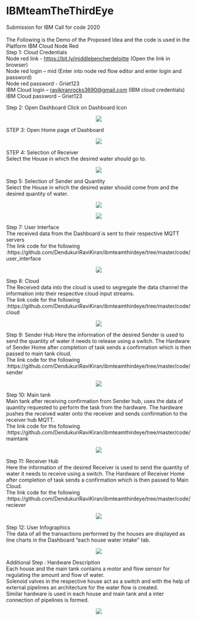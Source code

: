 # IBMteamTheThirdEye

Submission for IBM Call for code 2020 <br>
<br>
The Following is the Demo of the Proposed Idea and the code is used in the Platform IBM Cloud Node Red<br>
Step 1: Cloud Credentials<br>
	Node red link - https://bit.ly/middlebencherdeloitte  (Open the link in browser)<br>
	Node red login – mid (Enter into node red flow editor and enter login and password)<br>
	Node red password - Griet123 <br>
	IBM Cloud login – ravikiranrocks3690@gmail.com  (IBM cloud credentials) <br>
	IBM Cloud password – Griet123 

Step 2: Open Dashboard 
  Click on Dashboard Icon   
<p align="center">
  <img src="https://github.com/DendukuriRaviKiran/ibmteamthirdeye/blob/master/code/screenshots/dashboard-0.png">
</p>
STEP 3: Open Home page of Dashboard
<br>
<p align="center">
  <img src="https://github.com/DendukuriRaviKiran/ibmteamthirdeye/blob/master/code/screenshots/home-1.png">
</p>
STEP 4: Selection of Receiver <br>
        Select the House in which the desired water should go to. <br>
<p align="center">
  <img src="https://github.com/DendukuriRaviKiran/ibmteamthirdeye/blob/master/code/screenshots/senderandquantity-3.png">
</p>	
Step 5: Selection of Sender and Quantity <br>
        Select the House in which the desired water should come from and the desired quantity of water.<br>
<p align="center">
  <img src="https://github.com/DendukuriRaviKiran/ibmteamthirdeye/blob/master/code/screenshots/User-2.png">
</p>
<p align="center">
  <img src="https://github.com/DendukuriRaviKiran/ibmteamthirdeye/blob/master/code/screenshots/confirmation-4.png">
</p>
Step 7:  User Interface <br>
	 The received data from the Dashboard is sent to their 	respective MQTT servers<br>
	 The link code for the following :https://github.com/DendukuriRaviKiran/ibmteamthirdeye/tree/master/code/user_interface<br>
<p align="center">
  <img src="https://github.com/DendukuriRaviKiran/ibmteamthirdeye/blob/master/code/screenshots/userinterface-5.png">
</p>
Step 8: Cloud <br>
	The Received data into the cloud is used to segregate the data 	channel the information into their respective cloud input streams.<br>
	The link code for the following :https://github.com/DendukuriRaviKiran/ibmteamthirdeye/tree/master/code/cloud<br>
<p align="center">
  <img src="https://github.com/DendukuriRaviKiran/ibmteamthirdeye/blob/master/code/screenshots/cloud-6.png">
</p>
Step 9:  Sender Hub
	Here the information of the desired Sender is used to send the 	quantity of water it needs to release using a switch. The Hardware of Sender Home after completion 	 	 of task sends a confirmation which is then passed to main tank cloud.<br>
	The link code for the following :https://github.com/DendukuriRaviKiran/ibmteamthirdeye/tree/master/code/sender<br>
<p align="center">
  <img src="https://github.com/DendukuriRaviKiran/ibmteamthirdeye/blob/master/code/screenshots/senderhub-7.png">
</p>
Step 10: Main tank <br>
	 Main tank after receiving confirmation from Sender hub, uses 	 the data of quantity requested to perform the task from the hardware. The hardware pushes the 		 	  received water onto the receiver and sends confirmation to the receiver hub MQTT.<br>
	 The link code for the following :https://github.com/DendukuriRaviKiran/ibmteamthirdeye/tree/master/code/maintank<br>
<p align="center">
  <img src="https://github.com/DendukuriRaviKiran/ibmteamthirdeye/blob/master/code/screenshots/maintank-8.png">
</p>
Step 11: Receiver Hub <br>
	 Here the information of the desired Receiver is used to send the quantity of water it needs to receive using a switch. The Hardware of Receiver Home after completion of 	   task sends a confirmation which is then passed to Main Cloud.<br>
	 The link code for the following :https://github.com/DendukuriRaviKiran/ibmteamthirdeye/tree/master/code/reciever<br>
<p align="center">
  <img src="https://github.com/DendukuriRaviKiran/ibmteamthirdeye/blob/master/code/screenshots/maintank-8.png">
</p>
Step 12: User Infographics <br>
	 The data of all the transactions performed by the houses are displayed as line charts in the Dashboard “each house water intake" tab.<br>
<p align="center">
  <img src="https://github.com/DendukuriRaviKiran/ibmteamthirdeye/blob/master/code/screenshots/chart-10.png">
</p>
Additional Step : Hardware Description<br>
		  Each house and the main tank contains a motor and flow sensor for regulating the amount and flow of water.<br>
		  Solenoid valves in the respective house act as a switch and with the help of external pipelines an architecture for the water flow is created.<br>
		  Similar hardware is used  in each house and main tank and a inter connection of pipelines is formed.<br>
		  
<p align="center">
  <img src="https://github.com/DendukuriRaviKiran/ibmteamthirdeye/blob/master/code/screenshots/Picture10.png">
</p>
